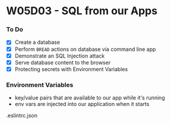 # W05D03 - SQL from our Apps

### To Do
- [x] Create a database
- [x] Perform `BREAD` actions on database via command line app
- [x] Demonstrate an SQL Injection attack
- [x] Serve database content to the browser
- [x] Protecting secrets with Environment Variables

### Environment Variables
* key/value pairs that are available to our app while it's running
* env vars are injected into our application when it starts

.eslintrc.json


















